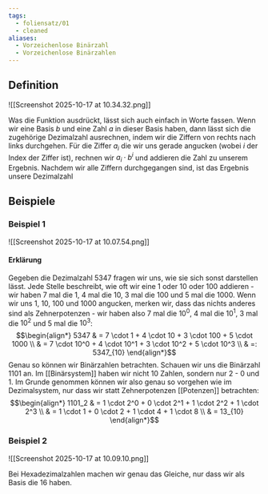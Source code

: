 ```yaml
---
tags:
  - foliensatz/01
  - cleaned
aliases:
  - Vorzeichenlose Binärzahl
  - Vorzeichenlose Binärzahlen
---
```


## Definition

![[Screenshot 2025-10-17 at 10.34.32.png]]

Was die Funktion ausdrückt, lässt sich auch einfach in Worte fassen. Wenn wir eine Basis $b$ und eine Zahl $a$ in dieser Basis haben, dann lässt sich die zugehörige Dezimalzahl ausrechnen, indem wir die Ziffern von rechts nach links durchgehen. Für die Ziffer $a_i$ die wir uns gerade angucken (wobei $i$ der Index der Ziffer ist), rechnen wir $a_i \cdot b^i$ und addieren die Zahl zu unserem Ergebnis. Nachdem wir alle Ziffern durchgegangen sind, ist das Ergebnis unsere Dezimalzahl

## Beispiele

### Beispiel 1

![[Screenshot 2025-10-17 at 10.07.54.png]]

#### Erklärung

Gegeben die Dezimalzahl $5347$ fragen wir uns, wie sie sich sonst darstellen lässt. Jede Stelle beschreibt, wie oft wir eine $1$ oder $10$ oder $100$ addieren - wir haben 7 mal die $1$, 4 mal die $10$, 3 mal die $100$ und 5 mal die $1000$. Wenn wir uns $1$, $10$, $100$ und $1000$ angucken, merken wir, dass das nichts anderes sind als Zehnerpotenzen - wir haben also 7 mal die $10^0$, 4 mal die $10^1$, 3 mal die $10^2$ und 5 mal die $10^3$:
$$\begin{align*}
5347 & = 7 \cdot 1  + 4 \cdot 10  + 3 \cdot 100  + 5 \cdot 1000 \\
& = 7 \cdot 10^0 + 4 \cdot 10^1 + 3 \cdot 10^2 + 5 \cdot 10^3 \\
& =: 5347_{10}
\end{align*}$$
Genau so können wir Binärzahlen betrachten. Schauen wir uns die Binärzahl $1101$ an. Im [[Binärsystem]] haben wir nicht 10 Zahlen, sondern nur 2 - $0$ und $1$. Im Grunde genommen können wir also genau so vorgehen wie im Dezimalsystem, nur dass wir statt Zehnerpotenzen [[Potenzen]] betrachten:
$$\begin{align*}
1101_2 & = 1 \cdot 2^0 + 0 \cdot 2^1 + 1 \cdot 2^2 + 1 \cdot 2^3 \\
& = 1 \cdot 1 + 0 \cdot 2 + 1 \cdot 4 + 1 \cdot 8 \\
& = 13_{10}
\end{align*}$$
### Beispiel 2

![[Screenshot 2025-10-17 at 10.09.10.png]]

Bei Hexadezimalzahlen machen wir genau das Gleiche, nur dass wir als Basis die $16$ haben.
